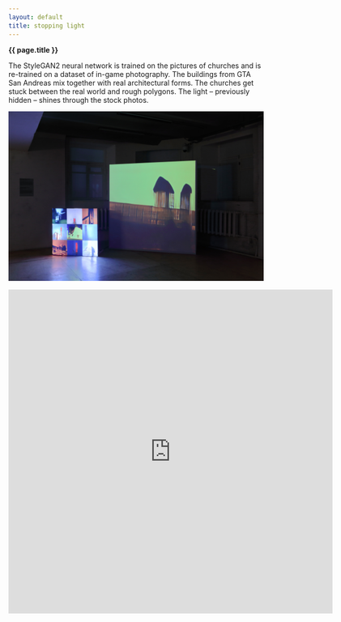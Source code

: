 ```yaml
---
layout: default
title: stopping light
---
```


**{{ page.title }}**

The StyleGAN2 neural network is trained on the pictures of churches and is re-trained on a dataset of in-game photography. The buildings from GTA San Andreas mix together with real architectural forms. The churches get stuck between the real world and rough polygons. The light – previously hidden – shines through the stock photos.

![solyanka-1](stopping_light_1.JPG)

<iframe src="https://player.vimeo.com/video/597061706?h=0b2dcb60c3" width="640" height="640" frameborder="0" allow="autoplay; fullscreen; picture-in-picture" allowfullscreen></iframe>
